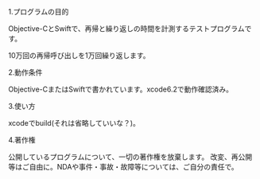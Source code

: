 1.プログラムの目的

Objective-CとSwiftで、再帰と繰り返しの時間を計測するテストプログラムです。

10万回の再帰呼び出しを1万回繰り返します。

2.動作条件

Objective-CまたはSwiftで書かれています。xcode6.2で動作確認済み。

3.使い方

xcodeでbuild(それは省略していいな？)。

4.著作権

公開しているプログラムについて、一切の著作権を放棄します。 改変、再公開等はご自由に。NDAや事件・事故・故障等については、ご自分の責任で。

